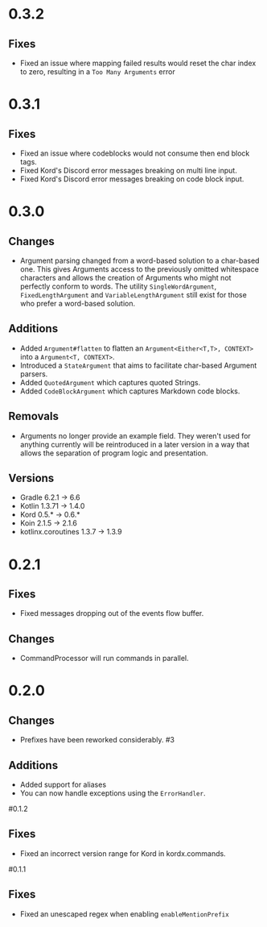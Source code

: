 # 0.3.2

## Fixes

* Fixed an issue where mapping failed results would reset the char index to zero, resulting in a `Too Many Arguments`
error

# 0.3.1

## Fixes

* Fixed an issue where codeblocks would not consume then end block tags.
* Fixed Kord's Discord error messages breaking on multi line input.
* Fixed Kord's Discord error messages breaking on code block input.

# 0.3.0

## Changes

* Argument parsing changed from a word-based solution to a char-based one. This gives Arguments access to the
 previously omitted whitespace characters and allows the creation of Arguments who might not perfectly conform to
 words. The utility `SingleWordArgument`, `FixedLengthArgument` and `VariableLengthArgument` still exist for those
 who prefer a word-based solution.

## Additions

* Added `Argument#flatten` to flatten an `Argument<Either<T,T>, CONTEXT>` into a `Argument<T, CONTEXT>`.
* Introduced a `StateArgument` that aims to facilitate char-based Argument parsers.
* Added `QuotedArgument` which captures quoted Strings.
* Added `CodeBlockArgument` which captures Markdown code blocks. 

## Removals

* Arguments no longer provide an example field. They weren't used for anything currently will be reintroduced in
a later version in a way that allows the separation of program logic and presentation. 

## Versions

* Gradle 6.2.1 -> 6.6
* Kotlin 1.3.71 -> 1.4.0
* Kord 0.5.* -> 0.6.*
* Koin 2.1.5 -> 2.1.6
* kotlinx.coroutines 1.3.7 -> 1.3.9

# 0.2.1

## Fixes

* Fixed messages dropping out of the events flow buffer.

## Changes 

* CommandProcessor will run commands in parallel.
 
# 0.2.0

## Changes

* Prefixes have been reworked considerably. #3

## Additions

* Added support for aliases
* You can now handle exceptions using the `ErrorHandler`.

#0.1.2

## Fixes

* Fixed an incorrect version range for Kord in kordx.commands.

#0.1.1

## Fixes

* Fixed an unescaped regex when enabling `enableMentionPrefix`
